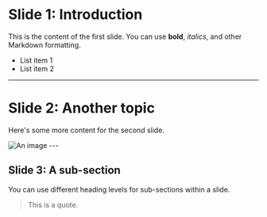# Slide 1: Introduction

This is the content of the first slide. You can use **bold**, *italics*, and other Markdown formatting.

*   List item 1
*   List item 2

---

# Slide 2: Another topic

Here's some more content for the second slide.

![An image](image.jpg)  ---

## Slide 3: A sub-section

You can use different heading levels for sub-sections within a slide.

> This is a quote.